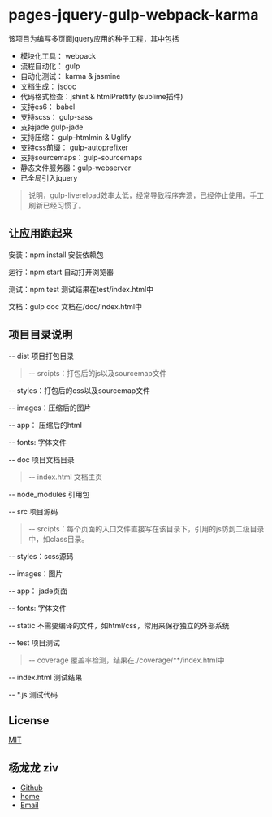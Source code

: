 pages-jquery-gulp-webpack-karma
=========================================


该项目为编写多页面jquery应用的种子工程，其中包括

- 模块化工具： webpack
- 流程自动化： gulp
- 自动化测试： karma & jasmine
- 文档生成：   jsdoc
- 代码格式检查：jshint & htmlPrettify (sublime插件)
- 支持es6：    babel
- 支持scss：   gulp-sass
- 支持jade     gulp-jade
- 支持压缩：    gulp-htmlmin & Uglify
- 支持css前缀： gulp-autoprefixer
- 支持sourcemaps：gulp-sourcemaps
- 静态文件服务器：gulp-webserver  
- 已全局引入jquery

>说明，gulp-livereload效率太低，经常导致程序奔溃，已经停止使用。手工刷新已经习惯了。

让应用跑起来
-------------------------
安装：npm install 安装依赖包 

运行：npm start  自动打开浏览器

测试：npm test   测试结果在test/index.html中

文档：gulp doc  文档在/doc/index.html中

项目目录说明
-------------------------
-- dist 项目打包目录
> -- srcipts：打包后的js以及sourcemap文件

  -- styles：打包后的css以及sourcemap文件

  -- images：压缩后的图片

  -- app： 压缩后的html

  -- fonts: 字体文件

-- doc 项目文档目录
> -- index.html 文档主页

-- node_modules 引用包

-- src 项目源码
> -- srcipts：每个页面的入口文件直接写在该目录下，引用的js防到二级目录中，如class目录。

  -- styles：scss源码

  -- images：图片

  -- app： jade页面
	
  -- fonts: 字体文件
  
  -- static 不需要编译的文件，如html/css，常用来保存独立的外部系统

-- test 项目测试
> -- coverage 覆盖率检测，结果在./coverage/**/index.html中

  -- index.html 测试结果
  
  -- *.js 测试代码


License
-------------------------
[MIT]

杨龙龙 ziv
-------------------------
- [Github]
- [home]
- [Email]


[MIT]: http://markdalgleish.mit-license.org
[Github]: https://github.com/yllziv
[home]: http://www.yanglonglong.com
[Email]: me@yanglonglong.com


